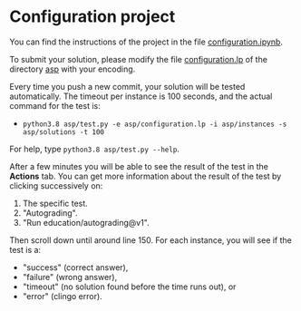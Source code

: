 # Configuration project

You can find the instructions of the project in the file [configuration.ipynb](configuration.ipynb).

To submit your solution, please modify the file [configuration.lp](asp/configuration.lp) of the directory [asp](asp) with your encoding.

Every time you push a new commit, your solution will be tested automatically. 
The timeout per instance is 100 seconds, and the actual command for the test is:
* `python3.8 asp/test.py -e asp/configuration.lp -i asp/instances -s asp/solutions -t 100`

For help, type `python3.8 asp/test.py --help`.

After a few minutes you will be able to see the result of the test in the **Actions** tab.
You can get more information about the result of the test by clicking successively on:
1. The specific test.
2. "Autograding".
3. "Run education/autograding@v1".

Then scroll down until around line 150.
For each instance, you will see if the test is a:
* "success" (correct answer),
* "failure" (wrong answer),
* "timeout" (no solution found before the time runs out), or
* "error" (clingo error).
